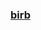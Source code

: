 ### [birb](https://rentry.co/budgqie)
<img alt="" src=https://i.pinimg.com/736x/47/e1/b0/47e1b06c26c9237d1d67d8ec234bdbb0.jpg>
